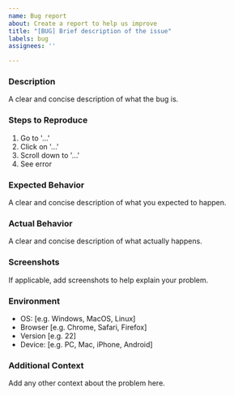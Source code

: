 ```yaml
---
name: Bug report
about: Create a report to help us improve
title: "[BUG] Brief description of the issue"
labels: bug
assignees: ''

---
```


### Description
A clear and concise description of what the bug is.

### Steps to Reproduce
1. Go to '...'
2. Click on '...'
3. Scroll down to '...'
4. See error

### Expected Behavior
A clear and concise description of what you expected to happen.

### Actual Behavior
A clear and concise description of what actually happens.

### Screenshots
If applicable, add screenshots to help explain your problem.

### Environment
- OS: [e.g. Windows, MacOS, Linux]
- Browser [e.g. Chrome, Safari, Firefox]
- Version [e.g. 22]
- Device: [e.g. PC, Mac, iPhone, Android]

### Additional Context
Add any other context about the problem here.
